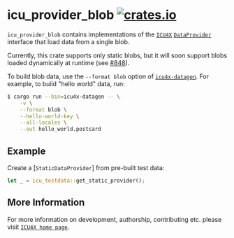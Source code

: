# icu_provider_blob [![crates.io](http://meritbadge.herokuapp.com/icu_provider_blob)](https://crates.io/crates/icu_provider_blob)

`icu_provider_blob` contains implementations of the [`ICU4X`] [`DataProvider`] interface
that load data from a single blob.

Currently, this crate supports only static blobs, but it will soon support blobs loaded
dynamically at runtime (see [#848](https://github.com/unicode-org/icu4x/issues/848)).

To build blob data, use the `--format blob` option of [`icu4x-datagen`]. For example, to build
"hello world" data, run:

```bash
$ cargo run --bin=icu4x-datagen -- \
    -v \
    --format blob \
    --hello-world-key \
    --all-locales \
    --out hello_world.postcard
```

## Example

Create a [`StaticDataProvider`] from pre-built test data:

```rust
let _ = icu_testdata::get_static_provider();
```

[`ICU4X`]: ../icu/index.html
[`DataProvider`]: icu_provider::prelude::DataProvider
[`icu4x-datagen`]: https://github.com/unicode-org/icu4x/tree/main/tools/datagen#readme

## More Information

For more information on development, authorship, contributing etc. please visit [`ICU4X home page`](https://github.com/unicode-org/icu4x).
